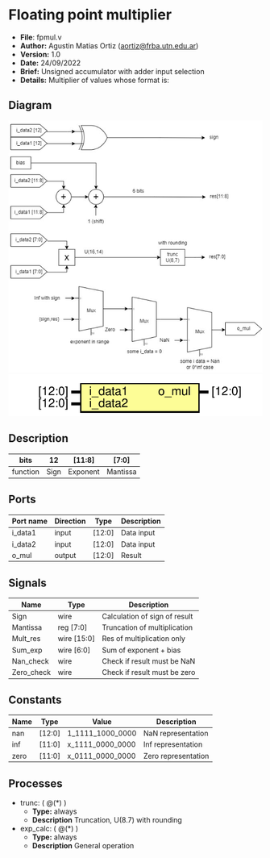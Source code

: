 # Floating point multiplier

- **File**: fpmul.v
- **Author:** Agustin Matias Ortiz (aortiz@frba.utn.edu.ar)
- **Version:** 1.0
- **Date:** 24/09/2022
- **Brief:** Unsigned accumulator with adder input selection
- **Details:** Multiplier of values whose format is: 
## Diagram

![Diagram](xtras/ej1.jpg)
![Diagram](fpmul.svg "Diagram")
## Description
      
 |bits    |  12  |  [11:8]  |   [7:0]  |
 |---     |---   |---       |---       |
 |function| Sign | Exponent | Mantissa |
      

## Ports

| Port name | Direction | Type   | Description |
| --------- | --------- | ------ | ----------- |
| i_data1   | input     | [12:0] | Data input  |
| i_data2   | input     | [12:0] | Data input  |
| o_mul     | output    | [12:0] | Result      |
## Signals

| Name       | Type              | Description                   |
| ---------- | ----------------- | ----------------------------- |
| Sign       | wire              | Calculation of sign of result |
| Mantissa   | reg         [7:0] | Truncation of multiplication  |
| Mult_res   | wire [15:0]       | Res of multiplication only    |
| Sum_exp    | wire [6:0]        | Sum of exponent + bias        |
| Nan_check  | wire              | Check if result must be NaN   |
| Zero_check | wire              | Check if result must be zero  |
## Constants

|Name	|Type	|Value	|Description|
|---	|---	|---	|---|
|nan	|[12:0]	|1_1111_1000_0000	|NaN representation|
|inf	|[11:0]	|x_1111_0000_0000	|Inf representation|
|zero|[11:0]	|x_0111_0000_0000	|Zero representation|

## Processes
- trunc: ( @(*) )
  - **Type:** always
  - **Description**
  Truncation, U(8.7) with rounding 
- exp_calc: ( @(*) )
  - **Type:** always
  - **Description**
  General operation 
